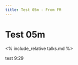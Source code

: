 ```yaml
---
title: Test 05m - From FM
---
```


<h1>Test 05m</h1>

<% include_relative talks.md %>

<p>test 9:29</p>
